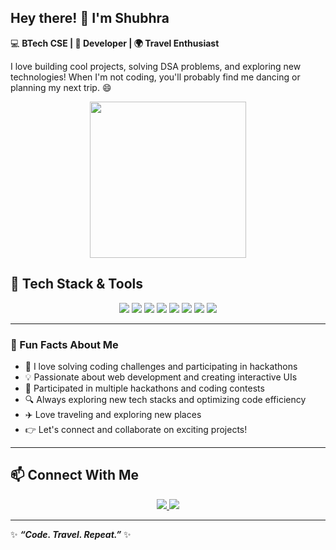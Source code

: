 ## Hey there! 👋 I'm Shubhra

💻 **BTech CSE | 🚀 Developer | 🌍 Travel Enthusiast**  

I love building cool projects, solving DSA problems, and exploring new technologies! When I'm not coding, you'll probably find me dancing or planning my next trip. 😄

<div align="center">
  <img src="https://media.giphy.com/media/26tn33aiTi1jkl6H6/giphy.gif" width="250px">
</div>

## 🚀 Tech Stack & Tools

<div align="center">
  <img src="https://img.shields.io/badge/C++-blue.svg?style=for-the-badge&logo=c%2B%2B" />
  <img src="https://img.shields.io/badge/React-black.svg?style=for-the-badge&logo=react" />
  <img src="https://img.shields.io/badge/GitHub-181717.svg?style=for-the-badge&logo=github" />
  <img src="https://img.shields.io/badge/JavaScript-F7DF1E.svg?style=for-the-badge&logo=javascript" />
  <img src="https://img.shields.io/badge/HTML-E34F26.svg?style=for-the-badge&logo=html5" />
  <img src="https://img.shields.io/badge/CSS-1572B6.svg?style=for-the-badge&logo=css3" />
  <img src="https://img.shields.io/badge/Web3-3C3C3D.svg?style=for-the-badge&logo=ethereum" />
  <img src="https://img.shields.io/badge/Blockchain-black.svg?style=for-the-badge&logo=bitcoin" />
</div>

---



### 🌟 Fun Facts About Me
- 🚀 I love solving coding challenges and participating in hackathons
- 💡 Passionate about web development and creating interactive UIs
- 🎯 Participated in multiple hackathons and coding contests
- 🔍 Always exploring new tech stacks and optimizing code efficiency
- ✈️ Love traveling and exploring new places
- 👉 Let's connect and collaborate on exciting projects!
---

## 📫 Connect With Me

<div align="center">
  <a href="https://www.linkedin.com/in/shubhra-varshney-814015293/" target="_blank">
    <img src="https://img.shields.io/badge/LinkedIn-blue.svg?style=for-the-badge&logo=linkedin" />
  </a>
  <a href="https://leetcode.com/u/shubhra21004/" target="_blank">
    <img src="https://img.shields.io/badge/LeetCode-FFA116.svg?style=for-the-badge&logo=leetcode" />
  </a>
</div>

---

✨ **_“Code. Travel. Repeat.”_** ✨
